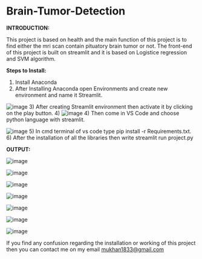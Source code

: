 # Brain-Tumor-Detection

**INTRODUCTION:**

This project is based on health and the main function of this project is to find either the mri scan contain pituatory brain tumor or not. The front-end of this project is built on streamlit and it is based on Logistice regression and SVM algorithm.


**Steps to Install:**
1) Install Anaconda
2) After Installing Anaconda open Environments and create new environment and name it Streamlit.

![image](https://user-images.githubusercontent.com/58435443/187037515-d9497bb1-1f2d-41f1-88b6-02880ccf30a2.png)
3) After creating Streamlit environment then activate it by clicking on the play button.
4) 
![image](https://user-images.githubusercontent.com/58435443/187037598-2e4b5e6c-d972-43b4-b0df-74e91dfefc36.png)
4) Then come in VS Code and choose python language with streamlit.

![image](https://user-images.githubusercontent.com/58435443/187037628-28a0da7d-9412-4d3f-aaf7-571e9c9edc7f.png)
5) In cmd terminal of vs code type pip install -r Requirements.txt. 
6) After the installation of all the libraries then write streamlit run project.py


**OUTPUT:**

![image](https://user-images.githubusercontent.com/58435443/187037720-4ce2726f-709a-48eb-9ec4-08cbf463b23c.png)

![image](https://user-images.githubusercontent.com/58435443/187037729-c552e66a-cfea-484e-ba29-6611563531a1.png)

![image](https://user-images.githubusercontent.com/58435443/187037746-b5eeb5a6-b479-45fc-9ae8-f2294af51cfa.png)

![image](https://user-images.githubusercontent.com/58435443/187037753-212bbaf5-7cf6-44e3-9fe0-ea89432ff832.png)

![image](https://user-images.githubusercontent.com/58435443/187037762-73d5f625-68ef-447f-b716-9a577652683b.png)

![image](https://user-images.githubusercontent.com/58435443/187037768-b0f391cb-054b-45b4-88b3-8b9ee9f74b9f.png)

![image](https://user-images.githubusercontent.com/58435443/187037775-d9596af1-ff07-428c-a9f4-5a4257e35012.png)


If you find any confusion regarding the installation or working of this project then you can contact me on my email 
mukhan1833@gmail.com



